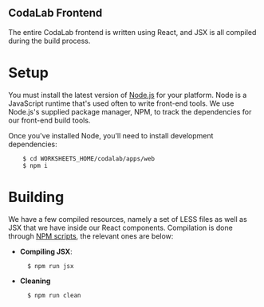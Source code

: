 CodaLab Frontend
-----------------

The entire CodaLab frontend is written using React, and JSX is all compiled
during the build process.

Setup
======

You must install the latest version of [Node.js](https://nodejs.org/en/) for your platform.
Node is a JavaScript runtime that's used often to write front-end tools. We use Node.js's
supplied package manager, NPM, to track the dependencies for our front-end build tools.

Once you've installed Node, you'll need to install development dependencies:

        $ cd WORKSHEETS_HOME/codalab/apps/web
        $ npm i

Building
=========

We have a few compiled resources, namely a set of LESS files as well as JSX that
we have inside our React components. Compilation is done through [NPM scripts](https://docs.npmjs.com/misc/scripts),
the relevant ones are below:

* **Compiling JSX**:

        $ npm run jsx

* **Cleaning**

        $ npm run clean
